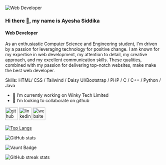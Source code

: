![Web Developer](https://scontent.fdac151-1.fna.fbcdn.net/v/t39.30808-6/435793261_730592192577529_7075012116805405534_n.jpg?_nc_cat=108&ccb=1-7&_nc_sid=5f2048&_nc_eui2=AeGEmaRT3Vw7g85yU1N6o8IC7-QDEehdjGTv5AMR6F2MZL40upH_O_cbgJvNs7rF0riRRppD5_DBXhkW0_1YZxQi&_nc_ohc=eDSFW0FWJ_8Ab5mDhza&_nc_ht=scontent.fdac151-1.fna&oh=00_AfB-w-WEG2o-V6mguMqxwTkcAhz5HWmkb9HZkVAvRZZUCA&oe=661C4283)

### Hi there 👋, my name is Ayesha Siddika
#### Web Developer

As an enthusiastic Computer Science and Engineering student, I'm driven by a passion for leveraging technology for positive change. I am known for my expertise in web development, my attention to detail, my creative approach, and my excellent communication skills. These qualities, combined with my passion for delivering top-notch websites, make make the best web developer.

Skills: HTML/ CSS / Tailwind / Daisy UI/Bootstrap / PHP / C / C++ / Python / Java

- 🔭 I’m currently working on Winky Tech Limited 
- 👯 I’m looking to collaborate on github 


[<img src='https://cdn.jsdelivr.net/npm/simple-icons@3.0.1/icons/github.svg' alt='github' height='40'>](https://github.com/siddikaayesha)  [<img src='https://cdn.jsdelivr.net/npm/simple-icons@3.0.1/icons/linkedin.svg' alt='linkedin' height='40'>](https://www.linkedin.com/in/https://www.linkedin.com/in/ayesha6413//)  [<img src='https://cdn.jsdelivr.net/npm/simple-icons@3.0.1/icons/icloud.svg' alt='website' height='40'>](https://sites.google.com/diu.edu.bd/siddika6413/)  

[![Top Langs](https://github-readme-stats.vercel.app/api/top-langs/?username=siddikaayesha)](https://github.com/anuraghazra/github-readme-stats)

![GitHub stats](https://github-readme-stats.vercel.app/api?username=siddikaayesha&show_icons=true&count_private=true)  

![Vaunt Badge](https://api.vaunt.dev/v1/github/entities/siddikaayesha/contributions?format=svg&private=true)  

![GitHub streak stats](https://streak-stats.demolab.com/?user=siddikaayesha)  


